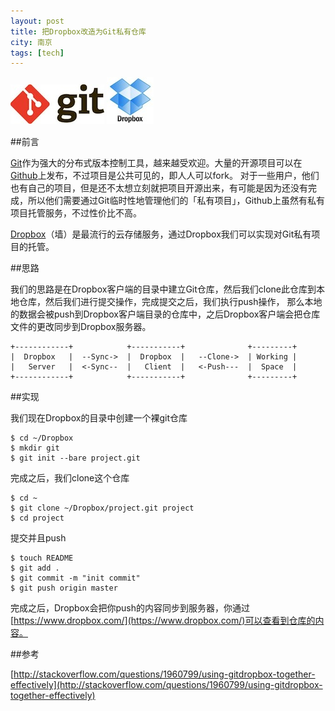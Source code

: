 ```yaml
---
layout: post
title: 把Dropbox改造为Git私有仓库
city: 南京
tags: [tech]
---
```


![Git](/images/tech/git.jpg "Git") ![Dropbox](/images/tech/dropbox.jpg "Dropbox")　

##前言

[Git][1]作为强大的分布式版本控制工具，越来越受欢迎。大量的开源项目可以在[Github][2]上发布，不过项目是公共可见的，即人人可以fork。
对于一些用户，他们也有自己的项目，但是还不太想立刻就把项目开源出来，有可能是因为还没有完成，所以他们需要通过Git临时性地管理他们的「私有项目」，Github上虽然有私有项目托管服务，不过性价比不高。

[Dropbox][3]（墙）是最流行的云存储服务，通过Dropbox我们可以实现对Git私有项目的托管。

##思路

我们的思路是在Dropbox客户端的目录中建立Git仓库，然后我们clone此仓库到本地仓库，然后我们进行提交操作，完成提交之后，我们执行push操作，
那么本地的数据会被push到Dropbox客户端目录的仓库中，之后Dropbox客户端会把仓库文件的更改同步到Dropbox服务器。

	+------------+            +-----------+              +---------+
	|  Dropbox   |  --Sync->  |  Dropbox  |   --Clone->  | Working |
	|   Server   |  <-Sync--  |   Client  |   <-Push---  |  Space  |
	+------------+            +-----------+              +---------+
	
##实现

我们现在Dropbox的目录中创建一个裸git仓库

	$ cd ~/Dropbox
	$ mkdir git
	$ git init --bare project.git

完成之后，我们clone这个仓库

	$ cd ~
	$ git clone ~/Dropbox/project.git project
	$ cd project

提交并且push

	$ touch README
	$ git add .
	$ git commit -m "init commit"
	$ git push origin master

完成之后，Dropbox会把你push的内容同步到服务器，你通过[https://www.dropbox.com/](https://www.dropbox.com/)可以查看到仓库的内容。

##参考

[http://stackoverflow.com/questions/1960799/using-gitdropbox-together-effectively](http://stackoverflow.com/questions/1960799/using-gitdropbox-together-effectively)

[1]: http://git-scm.com/ "Git"
[2]: https://github.com "Github"
[3]: https://www.dropbox.com/ "Dropbox"

